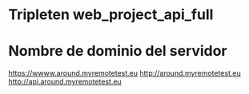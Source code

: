 # Tripleten web_project_api_full

# Nombre de dominio del servidor

https://wwww.around.myremotetest.eu
http://around.myremotetest.eu
http://api.around.myremotetest.eu
